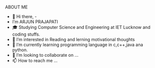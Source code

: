 ABOUT ME 
- 👋 Hi there,  -     
- I’m ARJUN PRAJAPATI
-  🎓   Studying Computer Science and Engineering at IET Lucknow and coding stuffs.
- 👀 I’m interested in Reading and lerning motivational thoughts
- 🌱 I’m currently learning programming language in c,c++,java ana python.
- 💞️ I’m looking to collaborate on ...
- 📫 How to reach me ...

<!---
Arjunprajapati0207/Arjunprajapati0207 is a ✨ special ✨ repository because its `README.md` (this file) appears on your GitHub profile.
You can click the Preview link to take a look at your changes.
--->
